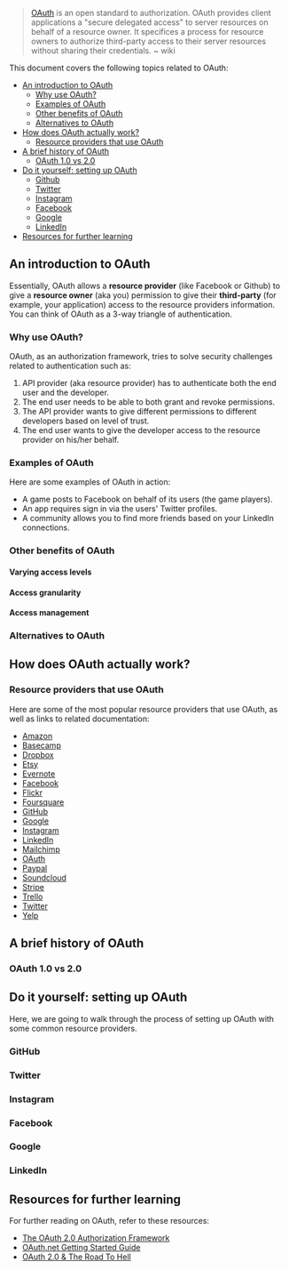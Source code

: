 > [OAuth](http://en.wikipedia.org/wiki/OAuth) is an open standard to authorization. OAuth provides client applications a "secure delegated access" to server resources on behalf of a resource owner. It specifices a process for resource owners to authorize third-party access to their server resources without sharing their credentials. ~ wiki

This document covers the following topics related to OAuth:

- [An introduction to OAuth](#intro)
  * [Why use OAuth?](#why)
  * [Examples of OAuth](#examples)
  * [Other benefits of OAuth](#benefits)
  * [Alternatives to OAuth](#alternatives)
- [How does OAuth actually work?](#work)
  * [Resource providers that use OAuth](#providers)
- [A brief history of OAuth](#history)
  * [OAuth 1.0 vs 2.0](#vs)
- [Do it yourself: setting up OAuth](#diy)
  * [Github](#github)
  * [Twitter](#twitter)
  * [Instagram](#instagram)
  * [Facebook](#facebook)
  * [Google](#google)
  * [LinkedIn](#linkedin)
- [Resources for further learning](#resources)


## <a name="intro"></a>An introduction to OAuth

Essentially, OAuth allows a **resource provider** (like Facebook or Github) to give a **resource owner** (aka you) permission to give their **third-party** (for example, your application) access to the resource providers information. You can think of OAuth as a 3-way triangle of authentication.

### <a name="why"></a>Why use OAuth?

OAuth, as an authorization framework, tries to solve security challenges related to authentication such as:

1. API provider (aka resource provider) has to authenticate both the end user and the developer.
2. The end user needs to be able to both grant and revoke permissions.
3. The API provider wants to give different permissions to different developers based on level of trust.
4. The end user wants to give the developer access to the resource provider on his/her behalf.

### <a name="examples"></a>Examples of OAuth


Here are some examples of OAuth in action:

- A game  posts to Facebook on behalf of its users (the game players).
- An app requires sign in via the users' Twitter profiles.
- A community allows you to find more friends based on your LinkedIn connections.

### <a name="benefits"></a>Other benefits of OAuth

#### Varying access levels

#### Access granularity

#### Access management

### <a name="alternatives"></a>Alternatives to OAuth

## <a name="work"></a>How does OAuth actually work?

### <a name="providers"></a>Resource providers that use OAuth

Here are some of the most popular resource providers that use OAuth, as well as links to related documentation:

- [Amazon](http://login.amazon.com/)
- [Basecamp](https://github.com/basecamp/api/blob/master/sections/authentication.md)
- [Dropbox](https://blogs.dropbox.com/developers/2013/07/using-oauth-2-0-with-the-core-api/)
- [Etsy](https://www.etsy.com/developers/documentation/getting_started/oauth)
- [Evernote](https://dev.evernote.com/doc/articles/authentication.php)
- [Facebook](https://developers.facebook.com/docs/reference/dialogs/oauth)
- [Flickr](https://www.flickr.com/services/api/auth.oauth.html)
- [Foursquare](https://developer.foursquare.com/overview/auth)
- [GitHub](https://developer.github.com/v3/oauth/)
- [Google](https://developers.google.com/accounts/docs/OAuth2)
- [Instagram](http://instagram.com/developer/authentication/)
- [LinkedIn](https://developer.linkedin.com/docs/oauth2)
- [Mailchimp](https://apidocs.mailchimp.com/oauth2/)
- [OAuth](https://github.com/reddit/reddit/wiki/OAuth2)
- [Paypal](https://developer.paypal.com/docs/integration/direct/paypal-oauth2/)
- [Soundcloud](https://developers.soundcloud.com/docs)
- [Stripe](https://stripe.com/docs/connect/oauth)
- [Trello](https://trello.com/docs/gettingstarted/oauth.html)
- [Twitter](https://dev.twitter.com/oauth)
- [Yelp](http://www.yelp.com/developers/documentation/v2/authentication)


## <a name="history"></a>A brief history of OAuth

### <a name="vs"></a>OAuth 1.0 vs 2.0


## <a name="diy"></a>Do it yourself: setting up OAuth

Here, we are going to walk through the process of setting up OAuth with some common resource providers.

### <a name="github"></a>GitHub

### <a name="twitter"></a>Twitter

### <a name="instagram"></a>Instagram

### <a name="facebook"></a>Facebook

### <a name="google"></a>Google

### <a name="linkedin"></a>LinkedIn


## <a name="resources"></a>Resources for further learning
For further reading on OAuth, refer to these resources:

- [The OAuth 2.0 Authorization Framework](https://tools.ietf.org/html/draft-ietf-oauth-v2-31)
- [OAuth.net Getting Started Guide](http://oauth.net/documentation/getting-started/)
- [OAuth 2.0 & The Road To Hell](http://hueniverse.com/2012/07/26/oauth-2-0-and-the-road-to-hell/)







